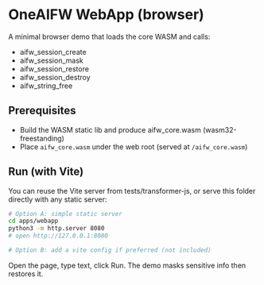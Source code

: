# OneAIFW WebApp (browser)

A minimal browser demo that loads the core WASM and calls:
- aifw_session_create
- aifw_session_mask
- aifw_session_restore
- aifw_session_destroy
- aifw_string_free

## Prerequisites
- Build the WASM static lib and produce aifw_core.wasm (wasm32-freestanding)
- Place `aifw_core.wasm` under the web root (served at `/aifw_core.wasm`)

## Run (with Vite)
You can reuse the Vite server from tests/transformer-js, or serve this folder directly with any static server:

```bash
# Option A: simple static server
cd apps/webapp
python3 -m http.server 8080
# open http://127.0.0.1:8080

# Option B: add a vite config if preferred (not included)
```

Open the page, type text, click Run. The demo masks sensitive info then restores it.
